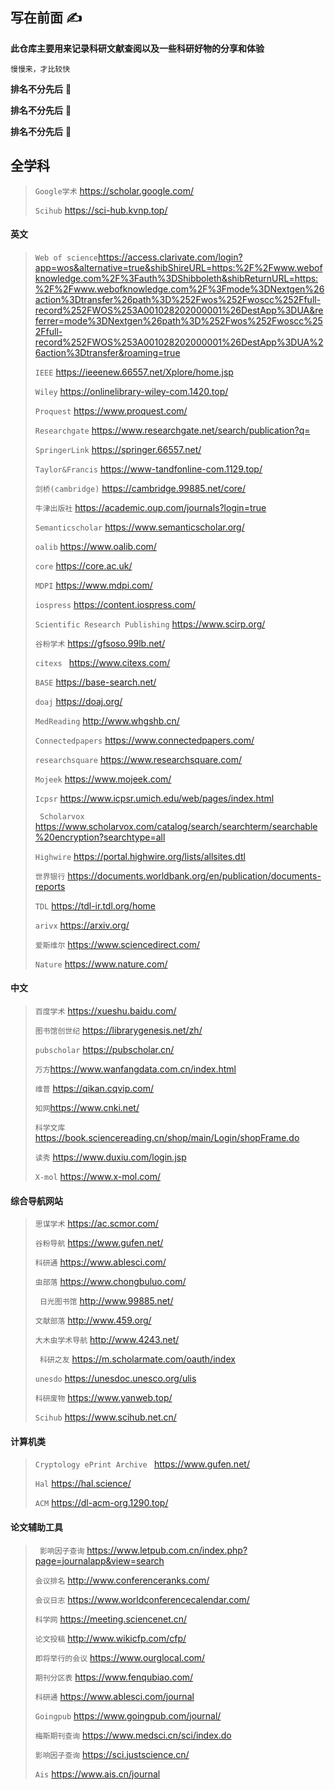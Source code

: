 ## 写在前面 ✍

**此仓库主要用来记录科研文献查阅以及一些科研好物的分享和体验**

`慢慢来，才比较快`

**排名不分先后** 🌹

**排名不分先后** 🌹

**排名不分先后** 🌹


## 全学科

> `Google学术`  https://scholar.google.com/
>
> `Scihub` https://sci-hub.kvnp.top/

#### 英文

> `Web of science`https://access.clarivate.com/login?app=wos&alternative=true&shibShireURL=https:%2F%2Fwww.webofknowledge.com%2F%3Fauth%3DShibboleth&shibReturnURL=https:%2F%2Fwww.webofknowledge.com%2F%3Fmode%3DNextgen%26action%3Dtransfer%26path%3D%252Fwos%252Fwoscc%252Ffull-record%252FWOS%253A001028202000001%26DestApp%3DUA&referrer=mode%3DNextgen%26path%3D%252Fwos%252Fwoscc%252Ffull-record%252FWOS%253A001028202000001%26DestApp%3DUA%26action%3Dtransfer&roaming=true
>
> `IEEE` https://ieeenew.66557.net/Xplore/home.jsp
>
> `Wiley` https://onlinelibrary-wiley-com.1420.top/
>
> `Proquest` https://www.proquest.com/
>
> `Researchgate` https://www.researchgate.net/search/publication?q=
>
> `SpringerLink` https://springer.66557.net/
>
> `Taylor&Francis` https://www-tandfonline-com.1129.top/
>
> `剑桥(cambridge)` https://cambridge.99885.net/core/
> 
> `牛津出版社` https://academic.oup.com/journals?login=true
>
> `Semanticscholar` https://www.semanticscholar.org/
>
> `oalib` https://www.oalib.com/
>
> `core` https://core.ac.uk/
>
> `MDPI` https://www.mdpi.com/
>
> `iospress` https://content.iospress.com/
>
> `Scientific Research Publishing` https://www.scirp.org/
>
> `谷粉学术` https://gfsoso.99lb.net/
>
> `citexs ` https://www.citexs.com/
>
> `BASE` https://base-search.net/
>
> `doaj` https://doaj.org/
>
> `MedReading` http://www.whgshb.cn/
>
> `Connectedpapers` https://www.connectedpapers.com/
>
> `researchsquare` https://www.researchsquare.com/
>
> `Mojeek` https://www.mojeek.com/
>
> `Icpsr` https://www.icpsr.umich.edu/web/pages/index.html
>
> ` Scholarvox` https://www.scholarvox.com/catalog/search/searchterm/searchable%20encryption?searchtype=all
>
> `Highwire` https://portal.highwire.org/lists/allsites.dtl
>
> `世界银行` https://documents.worldbank.org/en/publication/documents-reports
>
> `TDL` https://tdl-ir.tdl.org/home
>
> `arivx` https://arxiv.org/
>
> `爱斯维尔` https://www.sciencedirect.com/
>
> `Nature` https://www.nature.com/

#### 中文

> `百度学术` https://xueshu.baidu.com/
>
> `图书馆创世纪` https://librarygenesis.net/zh/
>
> `pubscholar` https://pubscholar.cn/
>
> `万方`https://www.wanfangdata.com.cn/index.html
>
> `维普` https://qikan.cqvip.com/
>
> `知网`https://www.cnki.net/
>
> `科学文库` https://book.sciencereading.cn/shop/main/Login/shopFrame.do
>
> `读秀` https://www.duxiu.com/login.jsp
>
> `X-mol` https://www.x-mol.com/


#### 综合导航网站

> `思谋学术` https://ac.scmor.com/
>
> `谷粉导航` https://www.gufen.net/
>
> `科研通` https://www.ablesci.com/
>
> `虫部落` https://www.chongbuluo.com/
>
> ` 日光图书馆` http://www.99885.net/
>
> `文献部落` http://www.459.org/
>
> `大木虫学术导航` http://www.4243.net/
>
> ` 科研之友` https://m.scholarmate.com/oauth/index
>
> `unesdo` https://unesdoc.unesco.org/ulis
>
> `科研废物` https://www.yanweb.top/
>
> `Scihub` https://www.scihub.net.cn/
>
> 


#### 计算机类

> `Cryptology ePrint Archive ` https://www.gufen.net/
>
> `Hal` https://hal.science/
>
> `ACM` https://dl-acm-org.1290.top/


#### 论文辅助工具

> ` 影响因子查询` https://www.letpub.com.cn/index.php?page=journalapp&view=search
>
> `会议排名` http://www.conferenceranks.com/
>
> `会议日志` https://www.worldconferencecalendar.com/
>
> `科学网` https://meeting.sciencenet.cn/
>
> `论文投稿` http://www.wikicfp.com/cfp/
>
> `即将举行的会议` https://www.ourglocal.com/
>
> `期刊分区表` https://www.fenqubiao.com/
>
> `科研通` https://www.ablesci.com/journal
>
> `Goingpub` https://www.goingpub.com/journal/
>
> `梅斯期刊查询` https://www.medsci.cn/sci/index.do
>
> `影响因子查询` https://sci.justscience.cn/
>
>  `Ais` https://www.ais.cn/journal
